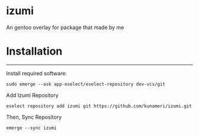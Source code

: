 # izumi
An gentoo overlay for package that made by me

# Installation
---
Install required software:

`sudo emerge --ask app-eselect/eselect-repository dev-vcs/git`

Add Izumi Repository

`eselect repository add izumi git https://github.com/kunamori/izumi.git`

Then, Sync Repository

`emerge --sync izumi`
